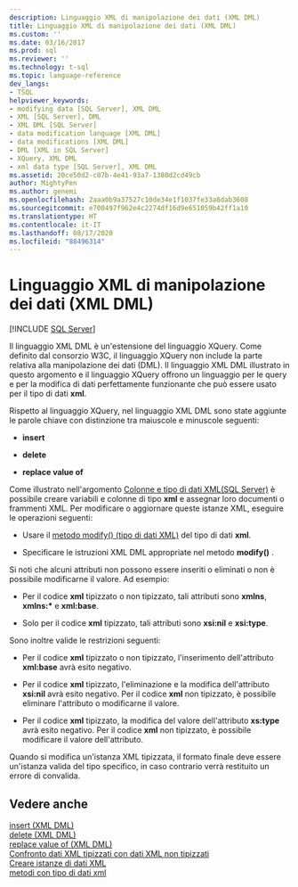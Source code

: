 ```yaml
---
description: Linguaggio XML di manipolazione dei dati (XML DML)
title: Linguaggio XML di manipolazione dei dati (XML DML)
ms.custom: ''
ms.date: 03/16/2017
ms.prod: sql
ms.reviewer: ''
ms.technology: t-sql
ms.topic: language-reference
dev_langs:
- TSQL
helpviewer_keywords:
- modifying data [SQL Server], XML DML
- XML [SQL Server], DML
- XML DML [SQL Server]
- data modification language [XML DML]
- data modifications [XML DML]
- DML [XML in SQL Server]
- XQuery, XML DML
- xml data type [SQL Server], XML DML
ms.assetid: 20ce50d2-c07b-4e41-93a7-1380d2cd49cb
author: MightyPen
ms.author: genemi
ms.openlocfilehash: 2aaa0b9a37527c10de34e1f1037fe33a8dab3608
ms.sourcegitcommit: e700497f962e4c2274df16d9e651059b42ff1a10
ms.translationtype: HT
ms.contentlocale: it-IT
ms.lasthandoff: 08/17/2020
ms.locfileid: "88496314"
---
```

# <a name="xml-data-modification-language-xml-dml"></a>Linguaggio XML di manipolazione dei dati (XML DML)
[!INCLUDE [SQL Server](../../includes/applies-to-version/sqlserver.md)]

  Il linguaggio XML DML è un'estensione del linguaggio XQuery. Come definito dal consorzio W3C, il linguaggio XQuery non include la parte relativa alla manipolazione dei dati (DML). Il linguaggio XML DML illustrato in questo argomento e il linguaggio XQuery offrono un linguaggio per le query e per la modifica di dati perfettamente funzionante che può essere usato per il tipo di dati **xml**.  
  
 Rispetto al linguaggio XQuery, nel linguaggio XML DML sono state aggiunte le parole chiave con distinzione tra maiuscole e minuscole seguenti:  
  
-   **insert**  
  
-   **delete**  
  
-   **replace value of**  
  
 Come illustrato nell'argomento [Colonne e tipo di dati XML&#40;SQL Server&#41;](../../relational-databases/xml/xml-data-type-and-columns-sql-server.md) è possibile creare variabili e colonne di tipo **xml** e assegnar loro documenti o frammenti XML. Per modificare o aggiornare queste istanze XML, eseguire le operazioni seguenti:  
  
-   Usare il [metodo modify() (tipo di dati XML)](../../t-sql/xml/modify-method-xml-data-type.md) del tipo di dati **xml**.  
  
-   Specificare le istruzioni XML DML appropriate nel metodo **modify()** .  
  
 Si noti che alcuni attributi non possono essere inseriti o eliminati o non è possibile modificarne il valore. Ad esempio:  
  
-   Per il codice **xml** tipizzato o non tipizzato, tali attributi sono **xmlns**, **xmlns:\*** e **xml:base**.  
  
-   Solo per il codice **xml** tipizzato, tali attributi sono **xsi:nil** e **xsi:type**.  
  
 Sono inoltre valide le restrizioni seguenti:  
  
-   Per il codice **xml** tipizzato o non tipizzato, l'inserimento dell'attributo **xml:base** avrà esito negativo.  
  
-   Per il codice **xml** tipizzato, l'eliminazione e la modifica dell'attributo **xsi:nil** avrà esito negativo. Per il codice **xml** non tipizzato, è possibile eliminare l'attributo o modificarne il valore.  
  
-   Per il codice **xml** tipizzato, la modifica del valore dell'attributo **xs:type** avrà esito negativo. Per il codice **xml** non tipizzato, è possibile modificare il valore dell'attributo.  
  
 Quando si modifica un'istanza XML tipizzata, il formato finale deve essere un'istanza valida del tipo specifico, in caso contrario verrà restituito un errore di convalida.  
  
## <a name="see-also"></a>Vedere anche  
 [insert &#40;XML DML&#41;](../../t-sql/xml/insert-xml-dml.md)   
 [delete &#40;XML DML&#41;](../../t-sql/xml/delete-xml-dml.md)   
 [replace value of &#40;XML DML&#41;](../../t-sql/xml/replace-value-of-xml-dml.md)   
 [Confronto dati XML tipizzati con dati XML non tipizzati](../../relational-databases/xml/compare-typed-xml-to-untyped-xml.md)   
 [Creare istanze di dati XML](../../relational-databases/xml/create-instances-of-xml-data.md)   
 [metodi con tipo di dati xml](../../t-sql/xml/xml-data-type-methods.md)  
  
  
